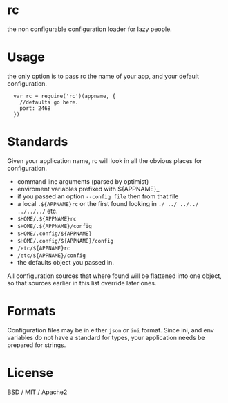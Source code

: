 # rc

the non configurable configuration loader for lazy people.

# Usage

the only option is to pass rc the name of your app, and your default configuration.

```
  var rc = require('rc')(appname, {
    //defaults go here.
    port: 2468
  })
```

# Standards

Given your application name, rc will look in all the obvious places for configuration.


  * command line arguments (parsed by optimist)
  * enviroment variables prefixed with ${APPNAME}_
  * if you passed an option `--config file` then from that file
  * a local `.${APPNAME}rc` or the first found looking in `./ ../ ../../ ../../../` etc. 
  * `$HOME/.${APPNAME}rc`
  * `$HOME/.${APPNAME}/config`
  * `$HOME/.config/${APPNAME}`
  * `$HOME/.config/${APPNAME}/config`
  * `/etc/${APPNAME}rc`
  * `/etc/${APPNAME}/config`
  * the defaults object you passed in.

All configuration sources that where found will be flattened into one object,
so that sources earlier in this list override later ones.

# Formats

Configuration files may be in either `json` or `ini` format.
Since ini, and env variables do not have a standard for types,
your application needs be prepared for strings.

# License

BSD / MIT / Apache2
